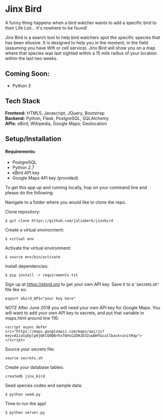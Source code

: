 # Jinx Bird

A funny thing happens when a bird watcher wants to add a specific bird to their Life List... it's nowhere to be found!

Jinx Bird is a search tool to help bird watchers spot the specific species that has been ellusive. It is designed to help you in the moment, in the field (assuming you have Wifi or cell service). Jinx Bird will show you on a map where that species was last sighted within a 15 mile radius of your location within the last two weeks.

## <a name=""></a>Coming Soon:
* Python 3

## Tech Stack
__Frontend:__  HTML5, Javascript, JQuery, Bootstrap </br>
__Backend:__  Python, Flask, PostgreSQL, SQLAlchemy </br>
__APIs:__ eBird, Wikipedia, Google Maps, Geolocation </br>

## Setup/Installation
#### Requirements:
- PostgreSQL
- Python 2.7
- eBird API key
- Google Maps API key (provided)

To get this app up and running locally, hop on your command line and please do the following:

Navigate to a folder where you would like to clone the repo.

Clone repository:
```
$ git clone https://github.com/juliaberk/jinxbird
```
Create a virtual environment:
```
$ virtual env
```
Activate the virtual environment:
```
$ source env/bin/activate
```
Install dependencies:
```
$ pip install -r requirements.txt
```
Sign up at https://ebird.org to get your own API key. Save it to a 'secrets.sh' file like so:
```
export ebird_API="your key here"
```
*NOTE* After June 2018 you will need your own API key for Google Maps. You will want to add your own API key to secrets, and put that variable in maps.html around line 116:
```
<script async defer
src="https://maps.googleapis.com/maps/api/js?key=AIzaSyDplp0jQKlQ9DBrhxT6HsG2DHJD3ZuwDHY&callback=initMap">
</script>
```
Source your secrets file:
```
source secrets.sh
```
Create your database tables:
```
createdb jinx_bird
```
Seed species codes and sample data:
```
$ python seed.py
```
Time to run the app!
```
$ python server.py
```
